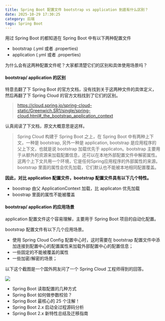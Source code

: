 ```yaml
---
title: Spring Boot 配置文件 bootstrap vs application 到底有什么区别？
date: 2025-10-29 17:30:25
category: 后端
tags: Spring Boot
---
```


用过 Spring Boot 的都知道在 Spring Boot 中有以下两种配置文件

- bootstrap (.yml 或者 .properties)
- application (.yml 或者 .properties)

为什么会有这两种配置文件呢？大家都清楚它们的区别和具体使用场景吗？

#### bootstrap/ application 的区别

特意去翻了下 Spring Boot 的官方文档，没有找到关于这两种文件的具体定义，然后再翻了下 Spring Cloud 的官方文档找到了它们的区别。

> https://cloud.spring.io/spring-cloud-static/Greenwich.SR1/single/spring-cloud.html#_the_bootstrap_application_context

认真阅读了下文档，原文大概意思是这样。

> Spring Cloud 构建于 Spring Boot 之上，在 Spring Boot 中有两种上下文，一种是 bootstrap, 另外一种是 application, bootstrap 是应用程序的父上下文，也就是说 bootstrap 加载优先于 applicaton。bootstrap 主要用于从额外的资源来加载配置信息，还可以在本地外部配置文件中解密属性。这两个上下文共用一个环境，它是任何Spring应用程序的外部属性的来源。bootstrap 里面的属性会优先加载，它们默认也不能被本地相同配置覆盖。

**因此，对比 application 配置文件，bootstrap 配置文件具有以下几个特性。**

- boostrap 由父 ApplicationContext 加载，比 applicaton 优先加载
- boostrap 里面的属性不能被覆盖

#### bootstrap/ application 的应用场景

application 配置文件这个容易理解，主要用于 Spring Boot 项目的自动化配置。

bootstrap 配置文件有以下几个应用场景。

- 使用 Spring Cloud Config 配置中心时，这时需要在 bootstrap 配置文件中添加连接到配置中心的配置属性来加载外部配置中心的配置信息；
- 一些固定的不能被覆盖的属性
- 一些加密/解密的场景；

以下这个截图是一个国外网友问了一个 Spring Cloud 工程师得到的回答。

![](http://img.javastack.cn/18-4-2/38651438.jpg)

- Spring Boot 读取配置的几种方式
- Spring Boot 如何做参数校验？
- Spring Boot 最核心的 25 个注解！
- Spring Boot 2.x 启动全过程源码分析
- Spring Boot 2.x 新特性总结及迁移指南
